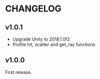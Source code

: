 # CHANGELOG

## v1.0.1
* Upgrade Unity to 2018.1.0f2
* Profile hit, scatter and get_ray functions

## v1.0.0
First release.
